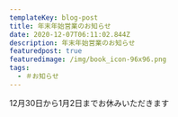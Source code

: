 ```yaml
---
templateKey: blog-post
title: 年末年始営業のお知らせ
date: 2020-12-07T06:11:02.844Z
description: 年末年始営業のお知らせ
featuredpost: true
featuredimage: /img/book_icon-96x96.png
tags:
  - ＃お知らせ
---
```

12月30日から1月2日までお休みいただきます